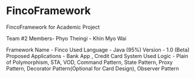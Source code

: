 # FincoFramework
FincoFramework for Academic Project

Team #2
Members- Phyo Theingi
       - Khin Myo Wai

Framework Name - Finco
Used Language - Java (95%)
Version - 1.0 (Beta)
Proposed Applications - Bank App , Credit Card System
Used Logic -  Plain of Polymorphism, STA, VOD, 
              Command Pattern, State Pattern, Proxy Pattern, 
              Decorator Pattern(Optional for Card Design),
              Observer Pattern
